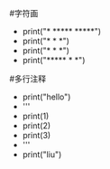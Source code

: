 #字符画
* print("*      *****  *****")
* print("*        *      *")
* print("*        *      *")
* print("*****    *      *")

#多行注释
* print("hello")
* '''
* print(1)
* print(2)
* print(3)
* '''
* print("liu")
